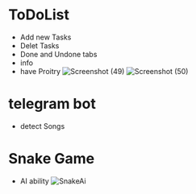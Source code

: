 # ToDoList
* Add new Tasks
* Delet Tasks
* Done and Undone tabs
* info
* have Proitry
![Screenshot (49)](https://github.com/ArashPamazari/20-ToDoList/assets/87909442/2c0feb01-8896-4e41-ac76-5f0994f799eb)
![Screenshot (50)](https://github.com/ArashPamazari/20-ToDoList/assets/87909442/534979f8-4dee-47d5-bc1e-d0de626ef0dc)


# telegram bot
* detect Songs
# Snake Game
* AI ability
![SnakeAi](https://github.com/ArashPamazari/20-ToDoList/assets/87909442/e3161efc-3cd6-4c2c-a592-6c9d46e78eb0)
